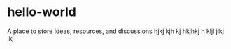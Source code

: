 # hello-world
A place to store ideas, resources, and discussions
hjkj     kjh kj hkjhkj h
 kljl jlkj lkj 
  
